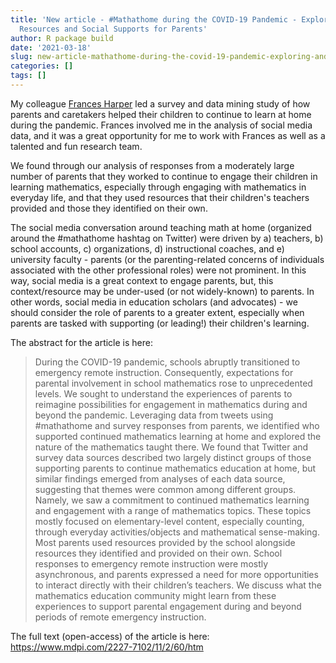 ```yaml
---
title: 'New article - #Mathathome during the COVID-19 Pandemic - Exploring and Reimagining
  Resources and Social Supports for Parents'
author: R package build
date: '2021-03-18'
slug: new-article-mathathome-during-the-covid-19-pandemic-exploring-and-reimagining-resources-and-social-supports-for-parents
categories: []
tags: []
---
```


My colleague [Frances Harper](https://tpte.utk.edu/people/frances-harper-phd/) led a survey and data mining study of how parents and caretakers helped their children
to continue to learn at home during the pandemic. Frances involved me in the analysis of social media data, and it was a great opportunity for me to work with Frances as well as a
talented and fun research team. 

We found through our analysis of responses from a moderately large number of parents that they worked to continue to engage their children in learning mathematics, especially through engaging with mathematics in everyday life, and that they used resources that their children's teachers provided and those they identified on their own. 

The social media conversation around teaching math at home (organized around the #mathathome hashtag on Twitter) were driven by a) teachers, b) school accounts, c) organizations, d) instructional coaches, and e) university faculty - parents (or the parenting-related concerns of individuals associated with the other professional roles) were not prominent. In this way, social media is a great context to engage parents, but, this context/resource may be under-used (or not widely-known) to parents. In other words, social media in education scholars (and advocates) - we should consider the role of parents to a greater extent, especially when parents are tasked with supporting (or leading!) their children's learning. 

The abstract for the article is here:

> During the COVID-19 pandemic, schools abruptly transitioned to emergency remote instruction. Consequently, expectations for parental involvement in school mathematics rose to unprecedented levels. We sought to understand the experiences of parents to reimagine possibilities for engagement in mathematics during and beyond the pandemic. Leveraging data from tweets using #mathathome and survey responses from parents, we identified who supported continued mathematics learning at home and explored the nature of the mathematics taught there. We found that Twitter and survey data sources described two largely distinct groups of those supporting parents to continue mathematics education at home, but similar findings emerged from analyses of each data source, suggesting that themes were common among different groups. Namely, we saw a commitment to continued mathematics learning and engagement with a range of mathematics topics. These topics mostly focused on elementary-level content, especially counting, through everyday activities/objects and mathematical sense-making. Most parents used resources provided by the school alongside resources they identified and provided on their own. School responses to emergency remote instruction were mostly asynchronous, and parents expressed a need for more opportunities to interact directly with their children’s teachers. We discuss what the mathematics education community might learn from these experiences to support parental engagement during and beyond periods of remote emergency instruction.

The full text (open-access) of the article is here: https://www.mdpi.com/2227-7102/11/2/60/htm
